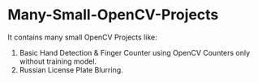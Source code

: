 # Many-Small-OpenCV-Projects
It contains many small OpenCV Projects like:
1) Basic Hand Detection & Finger Counter using OpenCV Counters only without training model.
2) Russian License Plate Blurring.
